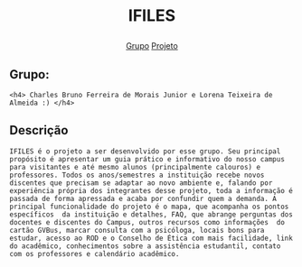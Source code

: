 <h1 align="center">
    <p> IFILES </p>
</h1>



<p align="center">
    <a href="#-grupo">Grupo</a>
  <a href="#-projeto">Projeto</a>
<!--  <a href="#-layout">Layout</a>
  <a href="#memo-licença">Licença</a> -->
</p>
    
  ## Grupo: 

    <h4> Charles Bruno Ferreira de Morais Junior e Lorena Teixeira de Almeida :) </h4>
  
  ## Descrição 
    
    IFILES é o projeto a ser desenvolvido por esse grupo. Seu principal propósito é apresentar um guia prático e informativo do nosso campus para visitantes e até mesmo alunos (principalmente calouros) e professores. Todos os anos/semestres a instituição recebe novos discentes que precisam se adaptar ao novo ambiente e, falando por experiência própria dos integrantes desse projeto, toda a informação é passada de forma apressada e acaba por confundir quem a demanda. A principal funcionalidade do projeto é o mapa, que acompanha os pontos específicos  da instituição e detalhes, FAQ, que abrange perguntas dos docentes e discentes do Campus, outros recursos como informações  do cartão GVBus, marcar consulta com a psicóloga, locais bons para estudar, acesso ao ROD e o Conselho de Ética com mais facilidade, link do acadêmico, conhecimentos sobre a assistência estudantil, contato com os professores e calendário acadêmico. 
    
  <!-- ## Tecnologias -->
<!-- - [HTML]()
- [CSS]()
- [JavaScript]()
- [SQLite]()
- [PHP]()
- [Node.js]() -->

  <!-- ## Layout -->
  
  <!-- ## Licença --> 

